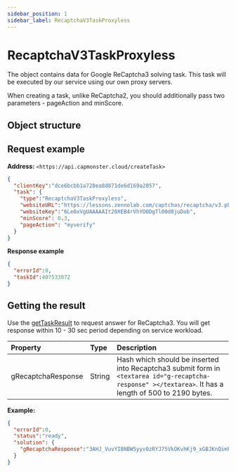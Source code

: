 ```yaml
---
sidebar_position: 1
sidebar_label: RecaptchaV3TaskProxyless
---
```



# RecaptchaV3TaskProxyless
The object contains data for Google ReCaptcha3 solving task. This task will be executed by our service using our own proxy servers.

When creating a task, unlike ReCaptcha2, you should additionally pass two parameters - pageAction and minScore.

## **Object structure**

<!-- |**Parameter**|**Type**|**Required**|**Value**|
| :- | :- | :- | :- |
|type|String|yes|**RecaptchaV3TaskProxyless**.|
|websiteURL|String|yes|Address of a webpage with Google ReCaptcha.|
|websiteKey|String|yes|Recaptcha website key.<br/>https://www.google.com/recaptcha/api.js?render=THIS_ONE|
|minScore|Double|no|Value from 0.1 to 0.9.|
|pageAction|String|no|<p>Widget action value. Website owner defines what user is doing on the page through this parameter. Default value: *verify*</p><p>Example:<br/>*grecaptcha.execute('site_key', {action:'login_test'})*.</p>| -->

## **Request example**

**Address:** `<https://api.capmonster.cloud/createTask>`

```json
{
  "clientKey":"dce6bcbb1a728ea8d871de6d169a2057",
  "task": {
    "type":"RecaptchaV3TaskProxyless",
    "websiteURL":"https://lessons.zennolab.com/captchas/recaptcha/v3.php?level=beta",
    "websiteKey":"6Le0xVgUAAAAAIt20XEB4rVhYOODgTl00d8juDob",
    "minScore": 0.3,
    "pageAction": "myverify"
  }
}
```

**Response example**

```json
{
  "errorId":0,
  "taskId":407533072
}
```
## **Getting the result**
Use the [getTaskResult](../api/methods/get-task-result.md) to request answer for ReCaptcha3. You will get response within 10 - 30 sec period depending on service workload.

|**Property**|**Type**|**Description**|
| :- | :- | :- |
|gRecaptchaResponse|String|Hash which should be inserted into Recaptcha3 submit form in `<textarea id="g-recaptcha-response" ></textarea>`. It has a length of 500 to 2190 bytes.|

**Example:**

```json
{
  "errorId":0,
  "status":"ready",
  "solution": {
    "gRecaptchaResponse":"3AHJ_VuvYIBNBW5yyv0zRYJ75VkOKvhKj9_xGBJKnQimF72rfoq3Iy-DyGHMwLAo6a3"
  }
}
```